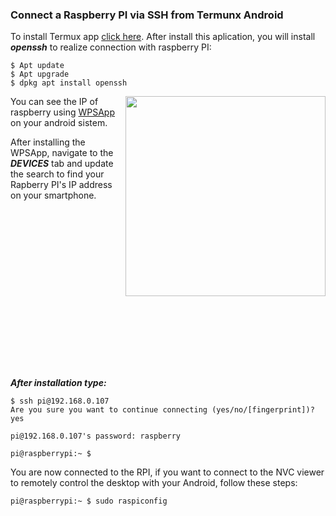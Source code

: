 ### Connect a Raspberry PI via SSH from Termunx Android

To install Termux app  <a href="https://termux.com/" target="_blank" title="HTML Tutorials">click here</a>.
After install this aplication, you will install ***openssh*** to realize connection with raspberry PI:
```terminal
$ Apt update
$ Apt upgrade
$ dpkg apt install openssh
```
<p > 
<img align="right" src="https://raw.githubusercontent.com/horberlan/curiculo/main/WPSApp.png?token=ALEU6A4TGSUPGSPJVTTAIV3AB3QUK" width="320" height="">
</p>

You can see the IP of raspberry using  <a href="https://play.google.com/store/apps/details?id=com.themausoft.wpsapp&hl=en&gl=US" target="_blank" title="HTML Tutorials">WPSApp</a> on your android sistem.


After installing the WPSApp, navigate to the  ***DEVICES*** tab and update the search to find your Rapberry PI's IP address on your smartphone.





<br><br><br><br><br><br><br><br><br><br><br><br><br><br><br>



***After installation type:***

```terminal
$ ssh pi@192.168.0.107
Are you sure you want to continue connecting (yes/no/[fingerprint])? yes

pi@192.168.0.107's password: raspberry

pi@raspberrypi:~ $
```
You are now connected to the RPI, if you want to connect to the NVC viewer to remotely control the desktop with your Android, follow these steps:
```
pi@raspberrypi:~ $ sudo raspiconfig
```
